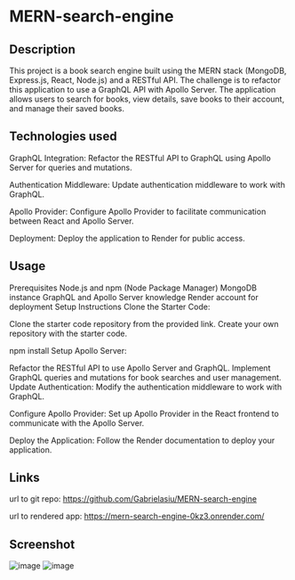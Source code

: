 # MERN-search-engine

## Description
This project is a book search engine built using the MERN stack (MongoDB, Express.js, React, Node.js) and a RESTful API. 
The challenge is to refactor this application to use a GraphQL API with Apollo Server. The application allows users to search for books, 
view details, save books to their account, and manage their saved books.

## Technologies used
GraphQL Integration:
Refactor the RESTful API to GraphQL using Apollo Server for queries and mutations.

Authentication Middleware:
Update authentication middleware to work with GraphQL.

Apollo Provider:
Configure Apollo Provider to facilitate communication between React and Apollo Server.

Deployment:
Deploy the application to Render for public access.

## Usage
Prerequisites
Node.js and npm (Node Package Manager)
MongoDB instance
GraphQL and Apollo Server knowledge
Render account for deployment
Setup Instructions
Clone the Starter Code:

Clone the starter code repository from the provided link.
Create your own repository with the starter code.

npm install
Setup Apollo Server:

Refactor the RESTful API to use Apollo Server and GraphQL.
Implement GraphQL queries and mutations for book searches and user management.
Update Authentication:
Modify the authentication middleware to work with GraphQL.

Configure Apollo Provider:
Set up Apollo Provider in the React frontend to communicate with the Apollo Server.

Deploy the Application:
Follow the Render documentation to deploy your application.

## Links
url to git repo: https://github.com/Gabrielasiu/MERN-search-engine

url to rendered app: https://mern-search-engine-0kz3.onrender.com/

## Screenshot

![image](https://github.com/user-attachments/assets/d8700be5-98ed-41e6-bc3c-8a03eb427a85)
![image](https://github.com/user-attachments/assets/c01a354a-c391-41b1-b701-635f4d258013)

